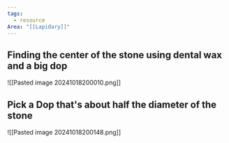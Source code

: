```yaml
---
tags:
  - resource
Area: "[[Lapidary]]"
---
```

## Finding the center of the stone using dental wax and a big dop

![[Pasted image 20241018200010.png]]

## Pick a Dop that's about half the diameter of the stone

![[Pasted image 20241018200148.png]]